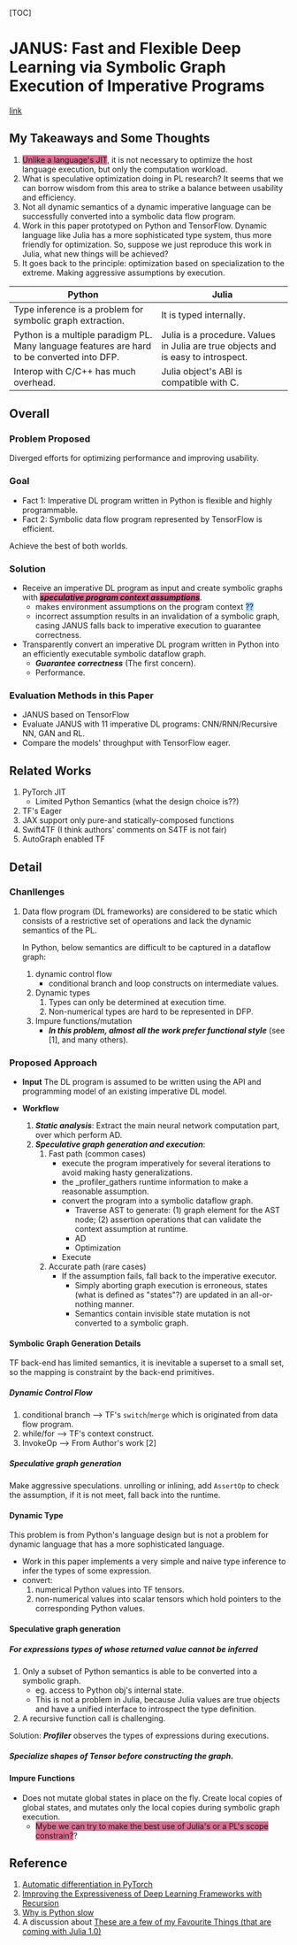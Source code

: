 [TOC]

# JANUS: Fast and Flexible Deep Learning via Symbolic Graph Execution of Imperative Programs

[link](https://arxiv.org/pdf/1812.01329.pdf)

## My Takeaways and Some Thoughts

1. <span style="background-color:#DB7093;">Unlike a language's JIT</span>, it is not necessary to optimize the host language execution, but only the computation workload.
1. What is speculative optimization doing in PL research? It seems that we can borrow wisdom from this area to strike a balance between usability and efficiency.
1. Not all dynamic semantics of a dynamic imperative language can be successfully converted into a symbolic data flow program.
1. Work in this paper prototyped on Python and TensorFlow. Dynamic language like Julia has a more sophisticated type system, thus more friendly for optimization. So, suppose we just reproduce this work in Julia, what new things will be achieved?
1. It goes back to the principle: optimization based on specialization to the extreme. Making aggressive assumptions by execution.

|Python|Julia|
|--|--|
|Type inference is a problem for symbolic graph extraction.|It is typed internally.|
|Python is a multiple paradigm PL. Many language features are hard to be converted into DFP.|Julia is a procedure. Values in Julia are true objects and is easy to introspect.|
|Interop with C/C++ has much overhead.|Julia object's ABI is compatible with C.|

## Overall

### Problem Proposed

Diverged efforts for optimizing performance and improving usability.

### Goal

* Fact 1: Imperative DL program written in Python is flexible and highly programmable.
* Fact 2: Symbolic data flow program represented by TensorFlow is efficient.

Achieve the best of both worlds.

### Solution

* Receive an imperative DL program as input and create symbolic graphs with _**<span style="background-color:            #DB7093;">speculative program context assumptions</span>**_.
    * makes environment assumptions on the program context <span style="background-color:#ACD6FF;">??</span>
    * incorrect assumption results in an invalidation of a symbolic graph, casing JANUS falls back to imperative execution to guarantee correctness.
* Transparently convert an imperative DL program written in Python into an efficiently executable symbolic dataflow graph.
    * _**Guarantee correctness**_ (The first concern).
    * Performance.

### Evaluation Methods in this Paper

- JANUS based on TensorFlow
- Evaluate JANUS with 11 imperative DL programs: CNN/RNN/Recursive NN, GAN and RL.
- Compare the models' throughput with TensorFlow eager.

## Related Works

1. PyTorch JIT
    * Limited Python Semantics (what the design choice is??)
1. TF's Eager
1. JAX support only pure-and statically-composed functions
1. Swift4TF (I think authors' comments on S4TF is not fair)
1. AutoGraph enabled TF

## Detail

### Chanllenges

1. Data flow program (DL frameworks) are considered to be static which consists of a restrictive set of operations and lack the dynamic semantics of the PL.

    In Python, below semantics are difficult to be captured in a dataflow graph:
    1. dynamic control flow
        * conditional branch and loop constructs on intermediate values.
    1. Dynamic types
        1. Types can only be determined at execution time.
        1. Non-numerical types are hard to be represented in DFP.
    1. Impure functions/mutation
        * _**In this problem, almost all the work prefer functional style**_ (see [1], and many others).

### Proposed Approach

* **Input**
    The DL program is assumed to be written using the API and programming model of an existing imperative DL model.
* **Workflow**

    1. _**Static analysis**_: Extract the main neural network computation part, over which perform AD.
    1. _**Speculative graph generation and execution**_:
        1. Fast path (common cases)
            - execute the program imperatively for several iterations to avoid making hasty generalizations.
            - the _profiler_gathers runtime information to make a reasonable assumption.
            - convert the program into a symbolic dataflow graph.
                - Traverse AST to generate: (1) graph element for the AST node; (2) assertion operations that can validate the context assumption at runtime.
                - AD
                - Optimization
            - Execute
        1. Accurate path (rare cases)
            - If the assumption fails, fall back to the imperative executor.
                - Simply aborting graph execution is erroneous, states (what is defined as "states"?) are updated in an all-or-nothing manner.
                - Semantics contain invisible state mutation is not converted to a symbolic graph.

#### Symbolic Graph Generation Details

TF back-end has limited semantics, it is inevitable a superset to a small set, so the mapping is constraint by the back-end primitives.

##### Dynamic Control Flow

1. conditional branch --> TF's `switch`/`merge` which is originated from data flow program.
1. while/for --> TF's context construct.
1. InvokeOp --> From Author's work [2]

##### Speculative graph generation

Make aggressive speculations. unrolling or inlining, add `AssertOp` to check the assumption, if it is not meet, fall back into the runtime.

#### Dynamic Type

This problem is from Python's language design but is not a problem for dynamic language that has a more sophisticated language.

* Work in this paper implements a very simple and naive type inference to infer the types of some expression.
* convert:
    1. numerical Python values into TF tensors.
    1. non-numerical values into scalar tensors which hold pointers to the corresponding Python values.

#### Speculative graph generation

##### For expressions types of whose returned value cannot be inferred

1. Only a subset of Python semantics is able to be converted into a symbolic graph.
    - eg. access to Python obj's internal state.
    - This is not a problem in Julia, because Julia values are true objects and have a unified interface to introspect the type definition.
1. A recursive function call is challenging.

Solution: _**Profiler**_ observes the types of expressions during executions.

##### Specialize shapes of Tensor before constructing the graph.

#### Impure Functions

* Does not mutate global states in place on the fly. Create local copies of global states, and mutates only the local copies during symbolic graph execution.
    - <span style="background-color:#DB7093;">Mybe we can try to make the best use of Julia's or a PL's scope constrain?</span>?

## Reference

1. [Automatic differentiation in PyTorch](https://openreview.net/pdf?id=BJJsrmfCZ)
1. [Improving the Expressiveness of Deep Learning Frameworks with Recursion](https://arxiv.org/pdf/1809.00832.pdf)
1. [Why is Python slow](http://blog.kevmod.com/2016/07/why-is-python-slow/)
1. A discussion about [These are a few of my Favourite Things (that are coming with Julia 1.0)](https://news.ycombinator.com/item?id=17203825)
